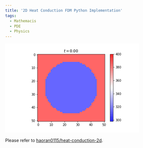 ```yaml
---
title: '2D Heat Conduction FDM Python Implementation'
tags:
  - Mathemacis
  - PDE
  - Physics
---
```

![](https://raw.githubusercontent.com/haoran0115/heat-conduction-2d/main/notebook/heat_conduct.gif)

Please refer to [haoran0115/heat-conduction-2d](https://github.com/haoran0115/heat-conduction-2d).
